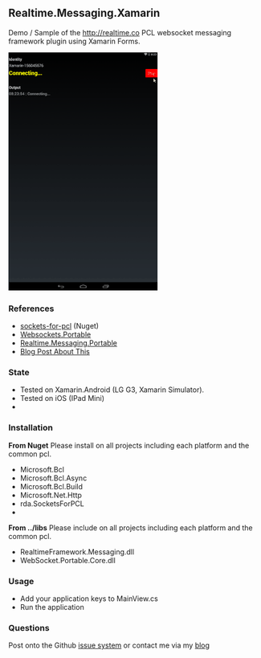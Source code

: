 ## Realtime.Messaging.Xamarin

Demo / Sample of the http://realtime.co PCL websocket messaging framework plugin using Xamarin Forms.

![Xamarin.Droid Client](xamarin.gif)

### References

- [sockets-for-pcl](https://github.com/rdavisau/sockets-for-pcl) (Nuget) 
- [Websockets.Portable](https://github.com/NVentimiglia/WebSocket.Portable) 
- [Realtime.Messaging.Portable](https://bitbucket.org/nventimiglia/realtime.messaging.portable) 
- [Blog Post About This](http://nicholasventimiglia.com/programming/2015/05/18/Xamarin-PCL-Websockets-Realtime-Messaging/)

### State

- Tested on Xamarin.Android (LG G3, Xamarin Simulator).
- Tested on iOS (IPad Mini)
- 
### Installation

**From Nuget**
Please install on all projects including each platform and the common pcl.

- Microsoft.Bcl
- Microsoft.Bcl.Async
- Microsoft.Bcl.Build
- Microsoft.Net.Http
- rda.SocketsForPCL
- 
**From ../libs**
Please include on all projects including each platform and the common pcl.

- RealtimeFramework.Messaging.dll
- WebSocket.Portable.Core.dll

### Usage

- Add your application keys to MainView.cs
- Run the application

### Questions

Post onto the Github [issue system](https://github.com/NVentimiglia/WebSocket.Portable) or contact me via my [blog](http://nicholasventimiglia.com)
